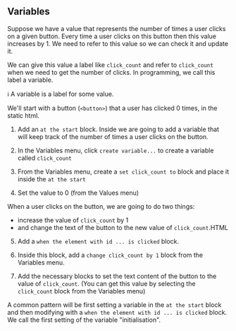 ## Variables


Suppose we have a value that represents the number of times a user clicks on a given button. Every time a user clicks on this button then this value increases by 1. We need to refer to this value so we can check it and update it. 

We can give this value a label like `click_count` and refer to `click_count` when we need to get the number of clicks. In programming, we call this label a variable. 

ℹ️ A variable is a label for some value.
 

We'll start with a button (`<button>`) that a user has clicked 0 times, in the static html.

1. Add an `at the start` block. Inside we are going to add a variable that will keep track of the number of times a user clicks on the button.

2. In the Variables menu, click `create variable...` to create a variable called `click_count`

3. From the Variables menu, create a `set click_count to` block and place it inside the `at the start`

4. Set the value to 0 (from the Values menu)

When a user clicks on the button, we are going to do two things: 
- increase the value of `click_count` by 1
- and change the text of the button to the new value of `click_count`.HTML

5. Add a `when the element with id ... is clicked` block. 

6. Inside this block, add a `change click_count by 1` block from the Variables menu.

7. Add the necessary blocks to set the text content of the button to the value of `click_count`. (You can get this value by selecting the `click_count` block from the Variables menu)

A common pattern will be first setting a variable in the `at the start` block and then modifying with a `when the element with id ... is clicked` block. We call the first setting of the variable "initialisation".